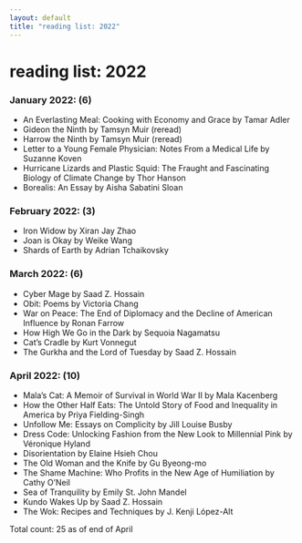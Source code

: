 ```yaml
---
layout: default
title: "reading list: 2022"
---
```


<h1>reading list: 2022</h1>

### January 2022: (6)

- An Everlasting Meal: Cooking with Economy and Grace by Tamar Adler
- Gideon the Ninth by Tamsyn Muir (reread)
- Harrow the Ninth by Tamsyn Muir (reread)
- Letter to a Young Female Physician: Notes From a Medical Life by Suzanne Koven
- Hurricane Lizards and Plastic Squid: The Fraught and Fascinating Biology of Climate Change by Thor Hanson
- Borealis: An Essay by Aisha Sabatini Sloan

### February 2022: (3)

- Iron Widow by Xiran Jay Zhao
- Joan is Okay by Weike Wang
- Shards of Earth by Adrian Tchaikovsky

### March 2022: (6)

- Cyber Mage by Saad Z. Hossain
- Obit: Poems by Victoria Chang
- War on Peace: The End of Diplomacy and the Decline of American Influence by Ronan Farrow
- How High We Go in the Dark by Sequoia Nagamatsu
- Cat’s Cradle by Kurt Vonnegut
- The Gurkha and the Lord of Tuesday by Saad Z. Hossain

### April 2022: (10)

- Mala’s Cat: A Memoir of Survival in World War II by Mala Kacenberg
- How the Other Half Eats: The Untold Story of Food and Inequality in America by Priya Fielding-Singh
- Unfollow Me: Essays on Complicity by Jill Louise Busby
- Dress Code: Unlocking Fashion from the New Look to Millennial Pink by Véronique Hyland
- Disorientation by Elaine Hsieh Chou
- The Old Woman and the Knife by Gu Byeong-mo
- The Shame Machine: Who Profits in the New Age of Humiliation by Cathy O’Neil
- Sea of Tranquility by Emily St. John Mandel
- Kundo Wakes Up by Saad Z. Hossain
- The Wok: Recipes and Techniques by J. Kenji López-Alt

Total count: 25 as of end of April

